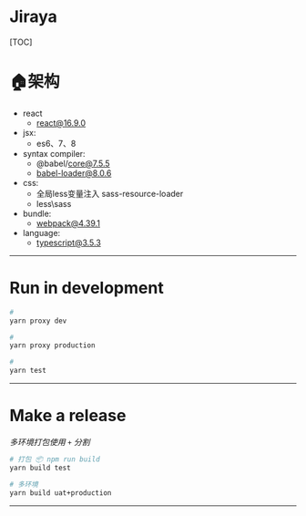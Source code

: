 # Jiraya

[TOC]

# 🏠架构
- react
  - react@16.9.0
- jsx:
  - es6、7、8
- syntax compiler:
  - @babel/core@7.5.5
  - babel-loader@8.0.6
- css:
  - 全局less变量注入 sass-resource-loader
  - less\sass
- bundle:
  - webpack@4.39.1
- language:
  - typescript@3.5.3

---

# Run in development

``` bash
#
yarn proxy dev

#
yarn proxy production

#
yarn test

```

---

# Make a release
_多环境打包使用 `+` 分割_

```bash
# 打包 📦 npm run build
yarn build test

# 多环境
yarn build uat+production

```

---
